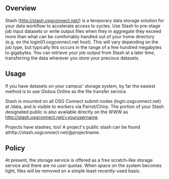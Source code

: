 [title]: - "Introduction to Stash"

Overview
--------

Stash (http://stash.osgconnect.net/) is a temporary data storage solution for your data workflow to accelerate access to cycles.  Use Stash to pre-stage job input datasets or write output files when they in aggregate they exceed more than what can be comfortably handled out of your home directory (e.g. on the login01.osgconnect.net host).   This will vary depending on the job type, but typically this occurs in the range of a few hundred megabytes to gigabytes. You can retrieve your job output from Stash at a later time, transferring the data wherever you store your precious datasets.

Usage
-----
If you have datasets on your campus' storage system, by far the easiest method is to use Globus Online as the file transfer service.  

Stash is mounted on all OSG Connect submit nodes (login.osgconnect.net) at /data, and is visible to workers via Parrot/Chirp. The portion of your Stash designated public is also available directly on the WWW as http://stash.osgconnect.net/+yourusername.

Projects have stashes, too!  A project's public stash can be found athttp://stash.osgconnect.net/@projectname.

Policy 
------
At present, the storage service is offered as a free scratch-like storage service and there are no user quotas.  When space on the system becomes tight, files will be removed on a simple least-recently-used basis.  
